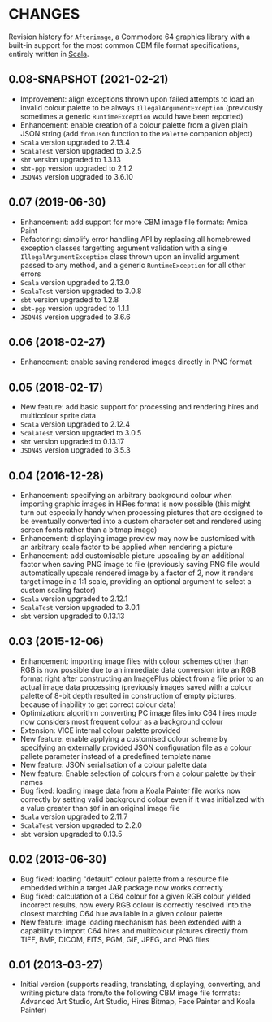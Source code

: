 CHANGES
=======

Revision history for `Afterimage`, a Commodore 64 graphics library with a built-in support for the most common CBM file format specifications, entirely written in [Scala](http://www.scala-lang.org/).

0.08-SNAPSHOT (2021-02-21)
--------------------------

* Improvement: align exceptions thrown upon failed attempts to load an invalid colour palette to be always `IllegalArgumentException` (previously sometimes a generic `RuntimeException` would have been reported)
* Enhancement: enable creation of a colour palette from a given plain JSON string (add `fromJson` function to the `Palette` companion object)
* `Scala` version upgraded to 2.13.4
* `ScalaTest` version upgraded to 3.2.5
* `sbt` version upgraded to 1.3.13
* `sbt-pgp` version upgraded to 2.1.2
* `JSON4S` version upgraded to 3.6.10

0.07 (2019-06-30)
-----------------

* Enhancement: add support for more CBM image file formats: Amica Paint
* Refactoring: simplify error handling API by replacing all homebrewed exception classes targetting argument validation with a single `IllegalArgumentException` class thrown upon an invalid argument passed to any method, and a generic `RuntimeException` for all other errors
* `Scala` version upgraded to 2.13.0
* `ScalaTest` version upgraded to 3.0.8
* `sbt` version upgraded to 1.2.8
* `sbt-pgp` version upgraded to 1.1.1
* `JSON4S` version upgraded to 3.6.6

0.06 (2018-02-27)
-----------------

* Enhancement: enable saving rendered images directly in PNG format

0.05 (2018-02-17)
-----------------

* New feature: add basic support for processing and rendering hires and multicolour sprite data
* `Scala` version upgraded to 2.12.4
* `ScalaTest` version upgraded to 3.0.5
* `sbt` version upgraded to 0.13.17
* `JSON4S` version upgraded to 3.5.3

0.04 (2016-12-28)
-----------------

* Enhancement: specifying an arbitrary background colour when importing graphic images in HiRes format is now possible (this might turn out especially handy when processing pictures that are designed to be eventually converted into a custom character set and rendered using screen fonts rather than a bitmap image)
* Enhancement: displaying image preview may now be customised with an arbitrary scale factor to be applied when rendering a picture
* Enhancement: add customisable picture upscaling by an additional factor when saving PNG image to file (previously saving PNG file would automatically upscale rendered image by a factor of 2, now it renders target image in a 1:1 scale, providing an optional argument to select a custom scaling factor)
* `Scala` version upgraded to 2.12.1
* `ScalaTest` version upgraded to 3.0.1
* `sbt` version upgraded to 0.13.13

0.03 (2015-12-06)
-----------------

* Enhancement: importing image files with colour schemes other than RGB is now possible due to an immediate data conversion into an RGB format right after constructing an ImagePlus object from a file prior to an actual image data processing (previously images saved with a colour palette of 8-bit depth resulted in construction of empty pictures, because of inability to get correct colour data)
* Optimization: algorithm converting PC image files into C64 hires mode now considers most frequent colour as a background colour
* Extension: VICE internal colour palette provided
* New feature: enable applying a customised colour scheme by specifying an externally provided JSON configuration file as a colour pallete parameter instead of a predefined template name
* New feature: JSON serialisation of a colour palette data
* New feature: Enable selection of colours from a colour palette by their names
* Bug fixed: loading image data from a Koala Painter file works now correctly by setting valid background colour even if it was initialized with a value greater than `$0f` in an original image file
* `Scala` version upgraded to 2.11.7
* `ScalaTest` version upgraded to 2.2.0
* `sbt` version upgraded to 0.13.5

0.02 (2013-06-30)
-----------------

* Bug fixed: loading "default" colour palette from a resource file embedded within a target JAR package now works correctly
* Bug fixed: calculation of a C64 colour for a given RGB colour yielded incorrect results, now every RGB colour is correctly resolved into the closest matching C64 hue available in a given colour palette
* New feature: image loading mechanism has been extended with a capability to import C64 hires and multicolour pictures directly from TIFF, BMP, DICOM, FITS, PGM, GIF, JPEG, and PNG files

0.01 (2013-03-27)
-----------------

* Initial version (supports reading, translating, displaying, converting, and writing picture data from/to the following CBM image file formats: Advanced Art Studio, Art Studio, Hires Bitmap, Face Painter and Koala Painter)
